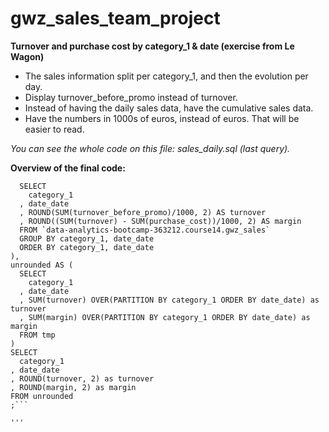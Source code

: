# gwz_sales_team_project
 
**Turnover and purchase cost by category_1 & date (exercise from Le Wagon)**

- The sales information split per category_1, and then the evolution per day.
- Display turnover_before_promo instead of turnover.
- Instead of having the daily sales data, have the cumulative sales data. 
- Have the numbers in 1000s of euros, instead of euros. That will be easier to read.

*You can see the whole code on this file: sales_daily.sql (last query).*

**Overview of the final code:** 

```WITH tmp AS (
  SELECT
    category_1
  , date_date
  , ROUND(SUM(turnover_before_promo)/1000, 2) AS turnover
  , ROUND((SUM(turnover) - SUM(purchase_cost))/1000, 2) AS margin
  FROM `data-analytics-bootcamp-363212.course14.gwz_sales`
  GROUP BY category_1, date_date
  ORDER BY category_1, date_date
), 
unrounded AS (
  SELECT
    category_1
  , date_date
  , SUM(turnover) OVER(PARTITION BY category_1 ORDER BY date_date) as turnover
  , SUM(margin) OVER(PARTITION BY category_1 ORDER BY date_date) as margin
  FROM tmp
)
SELECT
  category_1
, date_date
, ROUND(turnover, 2) as turnover
, ROUND(margin, 2) as margin
FROM unrounded
;```

'''
